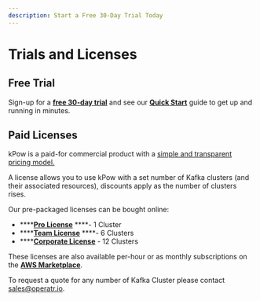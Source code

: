 ```yaml
---
description: Start a Free 30-Day Trial Today
---
```


# Trials and Licenses

## Free Trial

Sign-up for a [**free 30-day trial**](https://kpow.io/try) and see our [**Quick Start**](../install/quick-start.md) guide to get up and running in minutes.

## Paid Licenses

kPow is a paid-for commercial product with a [simple and transparent pricing model.](https://kpow.io/pricing/)

A license allows you to use kPow with a set number of Kafka clusters \(and their associated resources\), discounts apply as the number of clusters rises.

Our pre-packaged licenses can be bought online:

* \*\*\*\*[**Pro License**](https://kpow.io/pricing/pro/) ****- 1 Cluster
* \*\*\*\*[**Team License**](https://kpow.io/pricing/team/) ****- 6 Clusters
* \*\*\*\*[**Corporate License**](https://kpow.io/pricing/corporate/) - 12 Clusters

These licenses are also available per-hour or as monthly subscriptions on the [**AWS Marketplace**](https://aws.amazon.com/marketplace/seller-profile?id=ab356f1d-3394-4523-b5d4-b339e3cca9e0).

To request a quote for any number of Kafka Cluster please contact [sales@operatr.io](mailto:sales@operatr.io).

